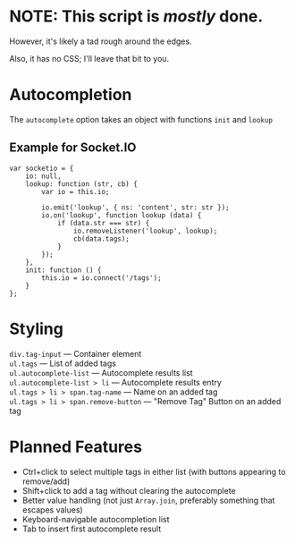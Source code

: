 NOTE: This script is _mostly_ done.
===================================
However, it's likely a tad rough around the edges.

Also, it has no CSS; I'll leave that bit to you.

Autocompletion
==============
The `autocomplete` option takes an object with functions `init` and `lookup`

Example for Socket.IO
---------------------

	var socketio = {
		io: null,
		lookup: function (str, cb) {
			var io = this.io;

			io.emit('lookup', { ns: 'content', str: str });
			io.on('lookup', function lookup (data) {
				if (data.str === str) {
					io.removeListener('lookup', lookup);
					cb(data.tags);
				}
			});
		},
		init: function () {
			this.io = io.connect('/tags');
		}
	};

Styling
=======

`div.tag-input` &mdash; Container element  
`ul.tags` &mdash; List of added tags  
`ul.autocomplete-list` &mdash; Autocomplete results list  
`ul.autocomplete-list > li` &mdash; Autocomplete results entry  
`ul.tags > li > span.tag-name` &mdash; Name on an added tag  
`ul.tags > li > span.remove-button` &mdash; "Remove Tag" Button on an added tag  

Planned Features
================

* Ctrl+click to select multiple tags in either list (with buttons appearing to remove/add)
* Shift+click to add a tag without clearing the autocomplete
* Better value handling (not just `Array.join`, preferably something that escapes values)
* Keyboard-navigable autocompletion list
* Tab to insert first autocomplete result